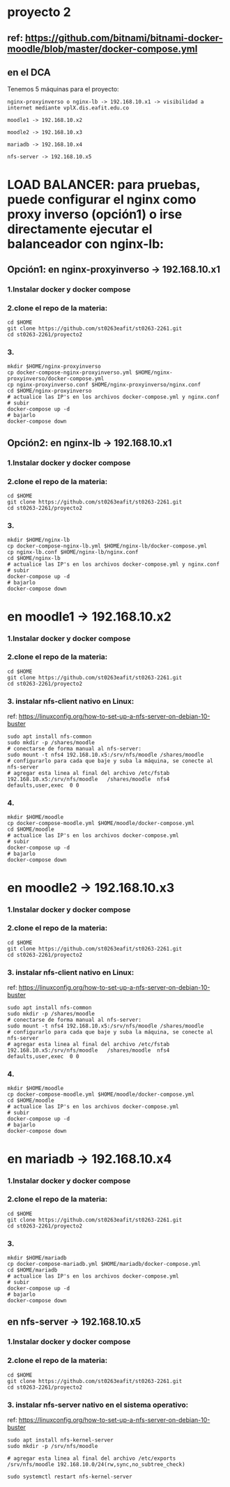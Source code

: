 # proyecto 2

## ref: https://github.com/bitnami/bitnami-docker-moodle/blob/master/docker-compose.yml

## en el DCA

Tenemos 5 máquinas para el proyecto:

    nginx-proxyinverso o nginx-lb -> 192.168.10.x1 -> visibilidad a internet mediante vplX.dis.eafit.edu.co

    moodle1 -> 192.168.10.x2

    moodle2 -> 192.168.10.x3

    mariadb -> 192.168.10.x4

    nfs-server -> 192.168.10.x5

# LOAD BALANCER: para pruebas, puede configurar el nginx como proxy inverso (opción1) o irse directamente ejecutar el balanceador con nginx-lb:

## Opción1: en nginx-proxyinverso -> 192.168.10.x1

### 1.Instalar docker y docker compose
### 2.clone el repo de la materia:
    cd $HOME
    git clone https://github.com/st0263eafit/st0263-2261.git
    cd st0263-2261/proyecto2
### 3.
    mkdir $HOME/nginx-proxyinverso
    cp docker-compose-nginx-proxyinverso.yml $HOME/nginx-proxyinverso/docker-compose.yml
    cp nginx-proxyinverso.conf $HOME/nginx-proxyinverso/nginx.conf
    cd $HOME/nginx-proxyinverso
    # actualice las IP's en los archivos docker-compose.yml y nginx.conf
    # subir
    docker-compose up -d
    # bajarlo
    docker-compose down

## Opción2: en nginx-lb -> 192.168.10.x1

### 1.Instalar docker y docker compose
### 2.clone el repo de la materia:
    cd $HOME
    git clone https://github.com/st0263eafit/st0263-2261.git
    cd st0263-2261/proyecto2
### 3.  
    mkdir $HOME/nginx-lb
    cp docker-compose-nginx-lb.yml $HOME/nginx-lb/docker-compose.yml
    cp nginx-lb.conf $HOME/nginx-lb/nginx.conf
    cd $HOME/nginx-lb
    # actualice las IP's en los archivos docker-compose.yml y nginx.conf
    # subir
    docker-compose up -d
    # bajarlo
    docker-compose down

# en moodle1 -> 192.168.10.x2
### 1.Instalar docker y docker compose
### 2.clone el repo de la materia:
    cd $HOME
    git clone https://github.com/st0263eafit/st0263-2261.git
    cd st0263-2261/proyecto2
### 3. instalar nfs-client nativo en Linux:
ref: https://linuxconfig.org/how-to-set-up-a-nfs-server-on-debian-10-buster

    sudo apt install nfs-common
    sudo mkdir -p /shares/moodle
    # conectarse de forma manual al nfs-server:
    sudo mount -t nfs4 192.168.10.x5:/srv/nfs/moodle /shares/moodle
    # configurarlo para cada que baje y suba la máquina, se conecte al nfs-server
    # agregar esta linea al final del archivo /etc/fstab
    192.168.10.x5:/srv/nfs/moodle	/shares/moodle	nfs4	defaults,user,exec	0 0
### 4.
    mkdir $HOME/moodle
    cp docker-compose-moodle.yml $HOME/moodle/docker-compose.yml
    cd $HOME/moodle
    # actualice las IP's en los archivos docker-compose.yml
    # subir
    docker-compose up -d
    # bajarlo
    docker-compose down

# en moodle2 -> 192.168.10.x3
### 1.Instalar docker y docker compose
### 2.clone el repo de la materia:
    cd $HOME
    git clone https://github.com/st0263eafit/st0263-2261.git
    cd st0263-2261/proyecto2
### 3. instalar nfs-client nativo en Linux:
ref: https://linuxconfig.org/how-to-set-up-a-nfs-server-on-debian-10-buster

    sudo apt install nfs-common
    sudo mkdir -p /shares/moodle
    # conectarse de forma manual al nfs-server:
    sudo mount -t nfs4 192.168.10.x5:/srv/nfs/moodle /shares/moodle
    # configurarlo para cada que baje y suba la máquina, se conecte al nfs-server
    # agregar esta linea al final del archivo /etc/fstab
    192.168.10.x5:/srv/nfs/moodle	/shares/moodle	nfs4	defaults,user,exec	0 0
### 4.
    mkdir $HOME/moodle
    cp docker-compose-moodle.yml $HOME/moodle/docker-compose.yml
    cd $HOME/moodle
    # actualice las IP's en los archivos docker-compose.yml
    # subir
    docker-compose up -d
    # bajarlo
    docker-compose down

# en mariadb -> 192.168.10.x4

### 1.Instalar docker y docker compose
### 2.clone el repo de la materia:
    cd $HOME
    git clone https://github.com/st0263eafit/st0263-2261.git
    cd st0263-2261/proyecto2
### 3.
    mkdir $HOME/mariadb
    cp docker-compose-mariadb.yml $HOME/mariadb/docker-compose.yml
    cd $HOME/mariadb
    # actualice las IP's en los archivos docker-compose.yml
    # subir
    docker-compose up -d
    # bajarlo
    docker-compose down

## en nfs-server -> 192.168.10.x5

### 1.Instalar docker y docker compose
### 2.clone el repo de la materia:
    cd $HOME
    git clone https://github.com/st0263eafit/st0263-2261.git
    cd st0263-2261/proyecto2

### 3. instalar nfs-server nativo en el sistema operativo:
ref: https://linuxconfig.org/how-to-set-up-a-nfs-server-on-debian-10-buster

    sudo apt install nfs-kernel-server
    sudo mkdir -p /srv/nfs/moodle

    # agregar esta linea al final del archivo /etc/exports
    /srv/nfs/moodle 192.168.10.0/24(rw,sync,no_subtree_check)

    sudo systemctl restart nfs-kernel-server